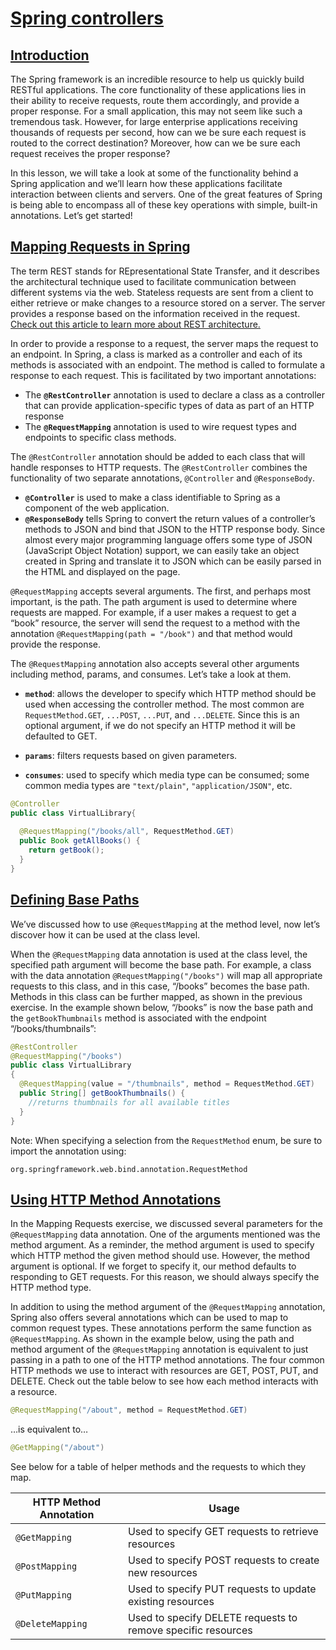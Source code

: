 # [Spring controllers](https://www.codecademy.com/courses/learn-spring/lessons/responding-to-requests-with-spring/exercises/introduction)

## [Introduction](https://www.codecademy.com/courses/learn-spring/lessons/responding-to-requests-with-spring/exercises/introduction)

The Spring framework is an incredible resource to help us quickly build RESTful applications. 
The core functionality of these applications lies in their ability to receive requests, route them accordingly, and provide a proper response. 
For a small application, this may not seem like such a tremendous task. 
However, for large enterprise applications receiving thousands of requests per second, how can we be sure each request is routed to the correct destination? 
Moreover, how can we be sure each request receives the proper response?

In this lesson, we will take a look at some of the functionality behind a Spring application 
and we’ll learn how these applications facilitate interaction between clients and servers. 
One of the great features of Spring is being able to encompass all of these key operations with simple, built-in annotations. 
Let’s get started!

## [Mapping Requests in Spring](https://www.codecademy.com/courses/learn-spring/lessons/responding-to-requests-with-spring/exercises/mapping-requests-in-spring)

The term REST stands for REpresentational State Transfer, 
and it describes the architectural technique used to facilitate communication between different systems via the web. 
Stateless requests are sent from a client to either retrieve or make changes to a resource stored on a server. 
The server provides a response based on the information received in the request. 
[Check out this article to learn more about REST architecture.](https://www.codecademy.com/article/what-is-rest)

In order to provide a response to a request, the server maps the request to an endpoint. 
In Spring, a class is marked as a controller and each of its methods is associated with an endpoint. 
The method is called to formulate a response to each request. 
This is facilitated by two important annotations:

* The **`@RestController`** annotation is used to declare a class as a controller that can provide application-specific types of data as part of an HTTP response
* The **`@RequestMapping`** annotation is used to wire request types and endpoints to specific class methods.

The `@RestController` annotation should be added to each class that will handle responses to HTTP requests. 
The `@RestController` combines the functionality of two separate annotations, `@Controller` and `@ResponseBody`.

* **`@Controller`** is used to make a class identifiable to Spring as a component of the web application.
* **`@ResponseBody`** tells Spring to convert the return values of a controller’s methods to JSON and bind that JSON to the HTTP response body. 
Since almost every major programming language offers some type of JSON (JavaScript Object Notation) support, 
we can easily take an object created in Spring and translate it to JSON which can be easily parsed in the HTML and displayed on the page.

`@RequestMapping` accepts several arguments. 
The first, and perhaps most important, is the path. 
The path argument is used to determine where requests are mapped. 
For example, if a user makes a request to get a “book” resource, the server will send the request to a method with the annotation 
`@RequestMapping(path = "/book")` and that method would provide the response.

The `@RequestMapping` annotation also accepts several other arguments including method, params, and consumes. 
Let’s take a look at them.

* **`method`**: allows the developer to specify which HTTP method should be used when accessing the controller method. 
The most common are `RequestMethod.GET`, `...POST`, `...PUT`, and `...DELETE`. 
Since this is an optional argument, if we do not specify an HTTP method it will be defaulted to GET.

* **`params`**: filters requests based on given parameters.

* **`consumes`**: used to specify which media type can be consumed; some common media types are `"text/plain"`, `"application/JSON"`, etc.

```java
@Controller
public class VirtualLibrary{
 
  @RequestMapping("/books/all", RequestMethod.GET)
  public Book getAllBooks() {
    return getBook();
  }
}
```

## [Defining Base Paths]()
We’ve discussed how to use `@RequestMapping` at the method level, now let’s discover how it can be used at the class level.

When the `@RequestMapping` data annotation is used at the class level, the specified path argument will become the base path. 
For example, a class with the data annotation `@RequestMapping("/books")` will map all appropriate requests to this class, 
and in this case, “/books” becomes the base path. 
Methods in this class can be further mapped, as shown in the previous exercise. 
In the example shown below, “/books” is now the base path and the `getBookThumbnails` method is associated with the endpoint “/books/thumbnails”:

```java
@RestController
@RequestMapping("/books")
public class VirtualLibrary
{
  @RequestMapping(value = "/thumbnails", method = RequestMethod.GET)
  public String[] getBookThumbnails() {
    //returns thumbnails for all available titles
  }
}
```

Note: When specifying a selection from the `RequestMethod` enum, be sure to import the annotation using:

```
org.springframework.web.bind.annotation.RequestMethod
```

## [Using HTTP Method Annotations](https://www.codecademy.com/courses/learn-spring/lessons/responding-to-requests-with-spring/exercises/using-http-method-annotations )

In the Mapping Requests exercise, we discussed several parameters for the `@RequestMapping` data annotation. 
One of the arguments mentioned was the method argument. 
As a reminder, the method argument is used to specify which HTTP method the given method should use. 
However, the method argument is optional. 
If we forget to specify it, our method defaults to responding to GET requests. 
For this reason, we should always specify the HTTP method type.

In addition to using the method argument of the `@RequestMapping` annotation, 
Spring also offers several annotations which can be used to map to common request types. 
These annotations perform the same function as `@RequestMapping`. 
As shown in the example below, using the path and method argument of the `@RequestMapping` annotation 
is equivalent to just passing in a path to one of the HTTP method annotations. 
The four common HTTP methods we use to interact with resources are GET, POST, PUT, and DELETE. 
Check out the table below to see how each method interacts with a resource.

```java
@RequestMapping("/about", method = RequestMethod.GET)
```

…is equivalent to…

```java
@GetMapping("/about")
```

See below for a table of helper methods and the requests to which they map.

| HTTP Method Annotation |	Usage |
| --- | --- |
| `@GetMapping` | Used to specify GET requests to retrieve resources
| `@PostMapping` |	Used to specify POST requests to create new resources
| `@PutMapping` |	Used to specify PUT requests to update existing resources
| `@DeleteMapping` |	Used to specify DELETE requests to remove specific resources

